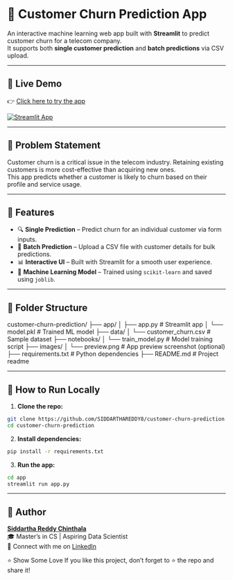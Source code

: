 # 🧠 Customer Churn Prediction App

An interactive machine learning web app built with **Streamlit** to predict customer churn for a telecom company.  
It supports both **single customer prediction** and **batch predictions** via CSV upload.

---

## 🔗 Live Demo

👉 [Click here to try the app](https://customer-churn-prediction-5nkl8w9bf6cxvgguravfav.streamlit.app)

[![Streamlit App](https://img.shields.io/badge/Live%20Demo-Streamlit-blue?logo=streamlit)](https://customer-churn-prediction-5nkl8w9bf6cxvgguravfav.streamlit.app)

---

## 🧩 Problem Statement

Customer churn is a critical issue in the telecom industry. Retaining existing customers is more cost-effective than acquiring new ones.  
This app predicts whether a customer is likely to churn based on their profile and service usage.

---

## 🚀 Features

- 🔍 **Single Prediction** – Predict churn for an individual customer via form inputs.
- 📂 **Batch Prediction** – Upload a CSV file with customer details for bulk predictions.
- 📊 **Interactive UI** – Built with Streamlit for a smooth user experience.
- 🧠 **Machine Learning Model** – Trained using `scikit-learn` and saved using `joblib`.

---

## 📁 Folder Structure

customer-churn-prediction/
├── app/
│ ├── app.py # Streamlit app
│ └── model.pkl # Trained ML model
├── data/
│ └── customer_churn.csv # Sample dataset
├── notebooks/
│ └── train_model.py # Model training script
├── images/
│ └── preview.png # App preview screenshot (optional)
├── requirements.txt # Python dependencies
├── README.md # Project readme


---

## 🏁 How to Run Locally

1. **Clone the repo:**

```bash
git clone https://github.com/SIDDARTHAREDDY8/customer-churn-prediction.git
cd customer-churn-prediction
```
2. **Install dependencies:**

```bash
pip install -r requirements.txt
```
3. **Run the app:**

```bash
cd app
streamlit run app.py
```
---
## 👤 Author

**[Siddartha Reddy Chinthala](https://www.linkedin.com/in/siddarthareddy9)**  
🎓 Master’s in CS | Aspiring Data Scientist  
🔗 Connect with me on [LinkedIn](https://www.linkedin.com/in/siddarthareddy9)

⭐️ Show Some Love
If you like this project, don’t forget to ⭐️ the repo and share it!
